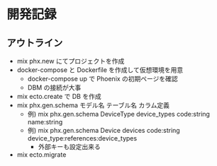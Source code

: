 # 開発記録

## アウトライン

- mix phx.new にてプロジェクトを作成
- docker-compose と Dockerfile を作成して仮想環境を用意
  - docker-compose up で Phoenix の初期ページを確認
  - DBM の接続が大事
- mix ecto.create で DB を作成
- mix phx.gen.schema モデル名 テーブル名 カラム定義
  - 例) mix phx.gen.schema DeviceType device_types code:string name:string
  - 例) mix phx.gen.schema Device devices code:string device_type:references:device_types
    - 外部キーも設定出来る
- mix ecto.migrate
